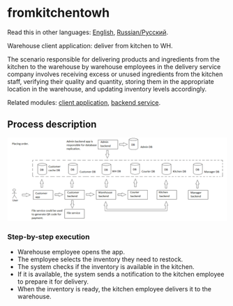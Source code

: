 # fromkitchentowh

Read this in other languages: [English](fromkitchentowh.md), [Russian/Русский](fromkitchentowh.ru.md). 

Warehouse client application: deliver from kitchen to WH.

The scenario responsible for delivering products and ingredients from the kitchen to the warehouse by warehouse employees in the delivery service company involves receiving excess or unused ingredients from the kitchen staff, verifying their quality and quantity, storing them in the appropriate location in the warehouse, and updating inventory levels accordingly.

Related modules: [client application](../../frontend/warehouseclient.md), [backend service](../../backend/warehousebackend.md).

## Process description

![placing_order_overall](../../img/placing_order_overall.png)

### Step-by-step execution

- Warehouse employee opens the app.
- The employee selects the inventory they need to restock.
- The system checks if the inventory is available in the kitchen.
- If it is available, the system sends a notification to the kitchen employee to prepare it for delivery.
- When the inventory is ready, the kitchen employee delivers it to the warehouse.
